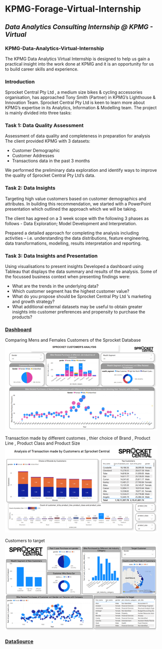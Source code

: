 # KPMG-Forage-Virtual-Internship
## _Data Analytics Consulting Internship @ KPMG - Virtual_

### KPMG-Data-Analytics-Virtual-Internship ###
The KPMG Data Analytics Virtual Internship is designed to help us gain a practical insight into the work done at KPMG and it is an opportunity for us to build career skills and experience.

### Introduction ###
Sprocket Central Pty Ltd , a medium size bikes & cycling accessories organisation, has approached Tony Smith (Partner) in KPMG’s Lighthouse & Innovation Team. Sprocket Central Pty Ltd is keen to learn more about KPMG’s expertise in its Analytics, Information & Modelling team. The project is mainly divided into three tasks:

### Task 1: Data Quality Assessment ###
Assessment of data quality and completeness in preparation for analysis
The client provided KPMG with 3 datasets:

- Customer Demographic
- Customer Addresses
- Transactions data in the past 3 months

We performed the preliminary data exploration and identify ways to improve the quality of Sprocket Central Pty Ltd’s data.



### Task 2: Data Insights ###

Targeting high value customers based on customer demographics and attributes.
In building this recommendation, we started with a PowerPoint presentation which outlined the approach which we will be taking.

The client has agreed on a 3 week scope with the following 3 phases as follows - Data Exploration; Model Development and Interpretation.

Prepared a detailed approach for completing the analysis including activities – i.e. understanding the data distributions, feature engineering, data transformations, modelling, results interpretation and reporting.




### Task 3: Data Insights and Presentation ###
Using visualisations to present insights
Developed a dashboard using Tableau that displays the data summary and results of the analysis. Some of the focussed business context when presenting findings were:

- What are the trends in the underlying data?
- Which customer segment has the highest customer value?
- What do you propose should be Sprocket Central Pty Ltd ’s marketing and growth strategy?
- What additional external datasets may be useful to obtain greater insights into customer preferences and propensity to purchase the products?



### [Dashboard](https://github.com/shourya2436/KPMG-Forage-Virtual-Internship/blob/c37532be2de1e24464ac9d05f69da50b4e8547a5/KPMG-DataAnalysis/Dashboards.pdf) ###

Comparing Mens and Females Customers of the Sprocket Database
![](https://github.com/shourya2436/KPMG-Forage-Virtual-Internship/blob/dad4443b97dc31e58b430a4602e72fbacbedc140/KPMG-DataAnalysis/dashboard-1.png)

Transaction made by different customes , thier choice of Brand , Product Line , Product Class and Product Size 
![](https://github.com/shourya2436/KPMG-Forage-Virtual-Internship/blob/dad4443b97dc31e58b430a4602e72fbacbedc140/KPMG-DataAnalysis/dashboard-2.png)

Customers to  target 
![](https://github.com/shourya2436/KPMG-Forage-Virtual-Internship/blob/dad4443b97dc31e58b430a4602e72fbacbedc140/KPMG-DataAnalysis/dashboard-3.png)

### [DataSource](https://www.theforage.com/virtual-internships/m7W4GMqeT3bh9Nb2c?ref=7m99dkPfXTbA3Y2Fb) ###
